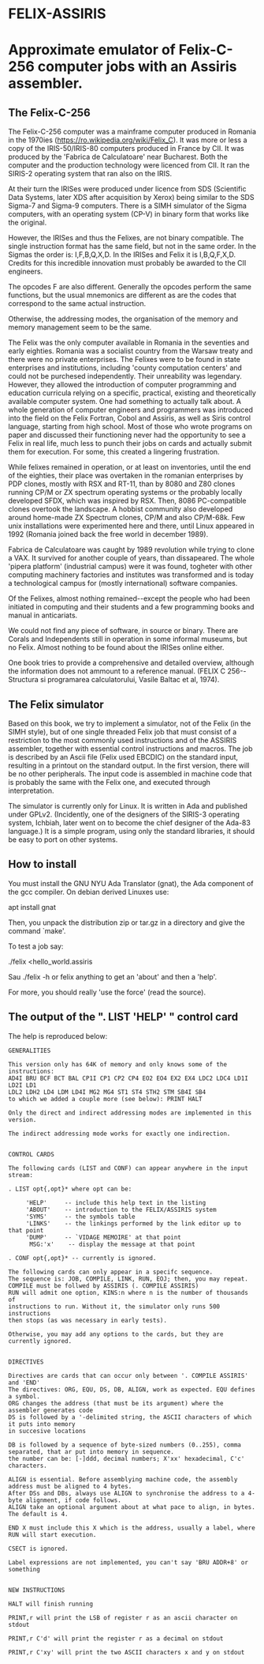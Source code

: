 # FELIX-ASSIRIS
# Approximate emulator of Felix-C-256 computer jobs with an Assiris assembler.

## The Felix-C-256

The Felix-C-256 computer was a mainframe computer produced in Romania in the 1970ies (https://ro.wikipedia.org/wiki/Felix_C).
It was more or less a copy of the IRIS-50/IRIS-80 computers produced in France by CII. It was produced by the 'Fabrica
de Calculatoare' near Bucharest. Both the computer and the production technology were licenced from CII.
It ran the SIRIS-2 operating system that ran also on the IRIS.

At their turn the IRISes were produced under licence from SDS (Scientific Data Systems, later XDS after acquisition by Xerox)
being similar to the SDS Sigma-7 and Sigma-9 computers. There is a SIMH simulator of the Sigma computers, with an operating
system (CP-V) in binary form that works like the original.

However, the IRISes and thus the Felixes, are not binary compatible. The single instruction format has
the same field, but not in the same order. In the Sigmas the order is: I,F,B,Q,X,D. In the IRISes and Felix
it is I,B,Q,F,X,D. Credits for this incredible innovation must probably be awarded to the CII engineers.

The opcodes F are also different. Generally the opcodes perform the same functions, but the usual mnemonics
are different as are the codes that correspond to the same actual instruction.

Otherwise, the addressing modes, the organisation of the memory and memory management seem to be the same.

The Felix was the only computer available in Romania in the seventies and early eighties. Romania was a socialist
country from the Warsaw treaty and there were no private enterprises. The Felixes were to be found in state enterprises and
institutions, including 'county computation centers' and could not be purchesed independently. Their unreability
was legendary. However, they allowed the introduction of computer programming and education curricula relying
on a specific, practical, existing and theoretically available computer system. One had something to actually talk
about. A whole generation of computer engineers and programmers was introduced into the field on the Felix Fortran,
Cobol and Assiris, as well as Siris control language, starting from high school. Most of those who wrote programs on paper and discussed
their functioning never had the opportunity to see a Felix in real life, much less to punch their jobs on cards
and actually submit them for execution. For some, this created a lingering frustration.

While felixes remained in operation, or at least on inventories, until the end of the eighties, their place
was overtaken in the romanian enterprises by PDP clones, mostly with RSX and RT-11, than by 8080 and Z80 clones running CP/M or ZX spectrum
operating systems or the probably locally developed SFDX, which was inspired by RSX. Then, 8086 PC-compatible clones
overtook the landscape. A hobbist community also developed around home-made ZX Spectrum clones, CP/M and also CP/M-68k. Few
unix installations were experimented here and there, until Linux appeared in 1992 (Romania joined back the free world in december 1989).

Fabrica de Calculatoare was caught by 1989 revolution while trying to clone a VAX. It survived for another couple
of years, than dissapeared. The whole 'pipera platform' (industrial campus) were it was found, togheter with
other computing machinery factories and institutes was transformed and is today a technological campus for
(mostly international) software companies.

Of the Felixes, almost nothing remained--except the people who had been initiated in computing and their
students and a few programming books and manual in anticariats.

We could not find any piece of software, in source or binary. There are Corals and Independents still
in operation in some informal museums, but no Felix. Almost nothing to be found about the IRISes online
either.

One book tries to provide a comprehensive and detailed overview, although
the information does not ammount to a reference manual.
(FELIX C 256--Structura si programarea calculatorului, Vasile Baltac et al, 1974).

## The Felix simulator

Based on this book, we try to implement a simulator, not of the Felix (in the SIMH style), but
of one single threaded Felix job that must consist of a restriction to the most commonly used instructions and of the ASSIRIS assembler, 
together with essential control instructions and macros. The job
is described by an Ascii file (Felix used EBCDIC) on the standard input, resulting in a printout
on the standard output. In the first version, there will be no other peripherals.
The input code is assembled in machine code that is probably the same with the Felix one,
and executed through interpretation.

The simulator is currently only for Linux. It is written in Ada and published under GPLv2.
(Incidently, one of the designers of the SIRIS-3 operating system, Ichbiah, later went
on to become the chief designer of the Ada-83 language.) It is a simple program, using
only the standard libraries, it should be easy to port on other systems.

## How to install

You must install the GNU NYU Ada Translator (gnat), the Ada component of the gcc compiler.
On debian derived Linuxes use: 

apt install gnat

Then, you unpack the distribution zip or tar.gz in a directory and give the command `make'.

To test a job say:

./felix <hello_world.assiris

Sau ./felix -h or felix anything to get an 'about' and then a 'help'.

For more, you should really 'use the force' (read the source).

## The output of the ". LIST 'HELP' " control card

The help is reproduced below:


    GENERALITIES 

    This version only has 64K of memory and only knows some of the instructions:
    AD4I BRU BCF BCT BAL CP1I CP1 CP2 CP4 EO2 EO4 EX2 EX4 LDC2 LDC4 LD1I LD2I LD1
    LDL2 LDH2 LD4 LDM LD4I MG2 MG4 ST1 ST4 STH2 STM SB4I SB4
    to which we added a couple more (see below): PRINT HALT

    Only the direct and indirect addressing modes are implemented in this version.

    The indirect addressing mode works for exactly one indirection.


    CONTROL CARDS 

    The following cards (LIST and CONF) can appear anywhere in the input stream:

    . LIST opt{,opt}* where opt can be:

         'HELP'     -- include this help text in the listing      
         'ABOUT'    -- introduction to the FELIX/ASSIRIS system
         'SYMS'     -- the symbols table
         'LINKS'    -- the linkings performed by the link editor up to that point
         'DUMP'     -- `VIDAGE MEMOIRE' at that point
          MSG:'x'    -- display the message at that point

    . CONF opt{,opt}* -- currently is ignored.

    The following cards can only appear in a specifc sequence.
    The sequence is: JOB, COMPILE, LINK, RUN, EOJ; then, you may repeat.
    COMPILE must be follwed by ASSIRIS (. COMPILE ASSIRIS)
    RUN will admit one option, KINS:n where n is the number of thousands of
    instructions to run. Without it, the simulator only runs 500 instructions
    then stops (as was necessary in early tests).

    Otherwise, you may add any options to the cards, but they are currently ignored.
    
    
    DIRECTIVES

    Directives are cards that can occur only between '. COMPILE ASSIRIS' and 'END'
    The directives: ORG, EQU, DS, DB, ALIGN, work as expected. EQU defines a symbol.
    ORG changes the address (that must be its argument) where the assembler generates code
    DS is followed by a '-delimited string, the ASCII characters of which it puts into memory
    in succesive locations

    DB is followed by a sequence of byte-sized numbers (0..255), comma separated, that ar put into memory in sequence.
    the number can be: [-]ddd, decimal numbers; X'xx' hexadecimal, C'c' characters.

    ALIGN is essential. Before assemblying machine code, the assembly address must be aligned to 4 bytes.
    After DSs and DBs, always use ALIGN to synchronise the address to a 4-byte alignment, if code follows.
    ALIGN take an optional argument about at what pace to align, in bytes. The default is 4.

    END X must include this X which is the address, usually a label, where RUN will start execution.

    CSECT is ignored.

    Label expressions are not implemented, you can't say 'BRU ADDR+8' or something


    NEW INSTRUCTIONS

    HALT will finish running

    PRINT,r will print the LSB of register r as an ascii character on stdout

    PRINT,r C'd' will print the register r as a decimal on stdout

    PRINT,r C'xy' will print the two ASCII characters x and y on stdout







